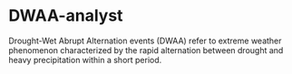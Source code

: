 # DWAA-analyst
Drought-Wet Abrupt Alternation events (DWAA) refer to extreme weather phenomenon characterized by the rapid alternation between drought and heavy precipitation within a short period.
